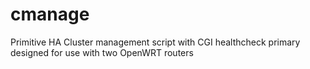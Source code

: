 # cmanage
Primitive HA Cluster management script with CGI healthcheck primary designed for use with two OpenWRT routers
